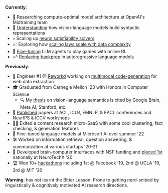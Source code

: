 **Currently**:
- 🧪 Researching compute-optimal model architecture at OpenAI's Midtraining team
- 🔬 [Understanding](https://github.com/stanfordnlp/pyvene/blob/main/pyvene/models/blip/modelings_blip_itm.py) how vision-language models build syntactic representations
- ⤴ Scaling up [neural satisfiability solvers](https://github.com/KhoomeiK/SATScale)
- 📈 Exploring how [scaling laws scale with data complexity](https://github.com/KhoomeiK/complexity-scaling)
- 👾 [Fine-tuning](https://github.com/KhoomeiK/LlamaGym) LLM agents to play games with online RL
- ↩️ [Replacing backprop](https://colab.research.google.com/drive/1ulYQn9TG-beTg7u0lwLmVnqFGIXdGHPh) in autoregressive language models

**Previously**:
- 🙈 Engineer #1 @ [Reworkd](https://github.com/reworkd/) working on [multimodal code-generation](https://github.com/reworkd/tarsier) for web data extraction
- 🎓 Graduated from Carnegie Mellon '23 with Honors in Computer Science
  - 🔍 My [thesis](https://arxiv.org/abs/2305.16328) on vision-language semantics is cited by Google Brain, Meta AI, Stanford, etc.
- 📄 [Published](https://scholar.google.com/citations?user=j7OhJCEAAAAJ&hl=en) papers at ACL, ICLR, EMNLP, & EACL conferences and NeurIPS & ICCV workshops
- 🧑‍💻 Exited a content research micro-SaaS with some cool clustering, fact checking, & generation features
- 🤖 Fine-tuned language models at Microsoft AI over summer '22
- 🛠️ Worked on information retrieval, question answering, & summarization at various startups '20-21
- 🧠 Developed brain-computer interfaces with NSF funding and [placed 1st](https://www.youtube.com/watch?v=bh11Pg4uLxQ) nationally at NeuroTechX '20
- 🏆 Won 10+ [hackathons](https://devpost.com/RohanPandey) including 1st @ Facebook '19, 2nd @ UCLA '19, 3rd @ MIT '20

**Warning**: has not learnt the Bitter Lesson. Prone to getting nerd-sniped by linguistically & cognitively motivated AI research directions.
<!--
**KhoomeiK/khoomeik** is a ✨ _special_ ✨ repository because its `README.md` (this file) appears on your GitHub profile.

Here are some ideas to get you started:

- 🔭 I’m currently working on ...
- 🌱 I’m currently learning ...
- 👯 I’m looking to collaborate on ...
- 🤔 I’m looking for help with ...
- 💬 Ask me about ...
- 📫 How to reach me: ...
- 😄 Pronouns: ...
- ⚡ Fun fact: ...
-->
